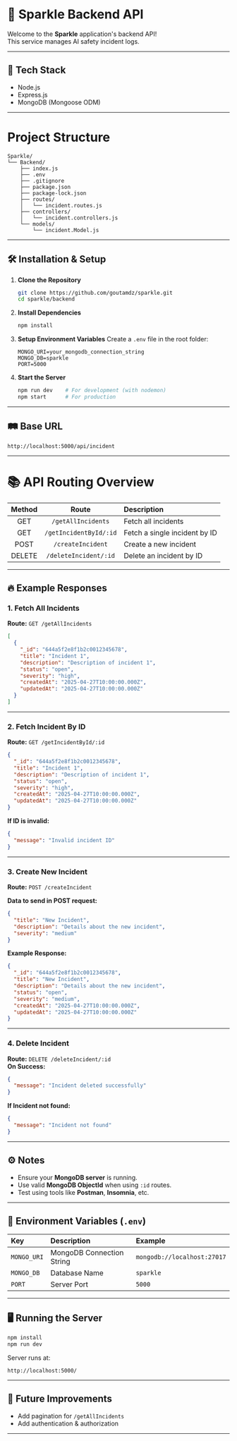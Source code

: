 
# 🌟 Sparkle Backend API

Welcome to the **Sparkle** application's backend API!  
This service manages AI safety incident logs.

---

## 🚀 Tech Stack
- Node.js
- Express.js
- MongoDB (Mongoose ODM)

---

# Project Structure

```
Sparkle/
└── Backend/
    ├── index.js
    ├── .env
    ├── .gitignore
    ├── package.json
    ├── package-lock.json
    ├── routes/
    │   └── incident.routes.js
    ├── controllers/
    │   └── incident.controllers.js
    └── models/
        └── incident.Model.js
```

---

## 🛠️ Installation & Setup

1. **Clone the Repository**
   ```bash
   git clone https://github.com/goutamdz/sparkle.git
   cd sparkle/backend
   ```

2. **Install Dependencies**
   ```bash
   npm install
   ```

3. **Setup Environment Variables**
   Create a `.env` file in the root folder:

   ```plaintext
   MONGO_URI=your_mongodb_connection_string
   MONGO_DB=sparkle
   PORT=5000
   ```

4. **Start the Server**
   ```bash
   npm run dev    # For development (with nodemon)
   npm start      # For production
   ```

---

## 🛤️ Base URL

```
http://localhost:5000/api/incident
```

---

# 📚 API Routing Overview

| Method | Route | Description |
|:------:|:-----:|:------------|
| GET    | `/getAllIncidents` | Fetch all incidents |
| GET    | `/getIncidentById/:id` | Fetch a single incident by ID |
| POST   | `/createIncident` | Create a new incident |
| DELETE | `/deleteIncident/:id` | Delete an incident by ID |

---

## 🔥 Example Responses

### 1. **Fetch All Incidents**
**Route:** `GET /getAllIncidents`  
```json
[
  {
    "_id": "644a5f2e8f1b2c0012345678",
    "title": "Incident 1",
    "description": "Description of incident 1",
    "status": "open",
    "severity": "high",
    "createdAt": "2025-04-27T10:00:00.000Z",
    "updatedAt": "2025-04-27T10:00:00.000Z"
  }
]
```

---

### 2. **Fetch Incident By ID**
**Route:** `GET /getIncidentById/:id`  
```json
{
  "_id": "644a5f2e8f1b2c0012345678",
  "title": "Incident 1",
  "description": "Description of incident 1",
  "status": "open",
  "severity": "high",
  "createdAt": "2025-04-27T10:00:00.000Z",
  "updatedAt": "2025-04-27T10:00:00.000Z"
}
```
**If ID is invalid:**
```json
{
  "message": "Invalid incident ID"
}
```

---

### 3. **Create New Incident**
**Route:** `POST /createIncident`  

**Data to send in POST request:**

```json
{
  "title": "New Incident",
  "description": "Details about the new incident",
  "severity": "medium"
}
```

**Example Response:**
```json
{
  "_id": "644a5f2e8f1b2c0012345678",
  "title": "New Incident",
  "description": "Details about the new incident",
  "status": "open",
  "severity": "medium",
  "createdAt": "2025-04-27T10:00:00.000Z",
  "updatedAt": "2025-04-27T10:00:00.000Z"
}
```

---

### 4. **Delete Incident**
**Route:** `DELETE /deleteIncident/:id`  
**On Success:**
```json
{
  "message": "Incident deleted successfully"
}
```
**If Incident not found:**
```json
{
  "message": "Incident not found"
}
```

---

## ⚙️ Notes
- Ensure your **MongoDB server** is running.
- Use valid **MongoDB ObjectId** when using `:id` routes.
- Test using tools like **Postman**, **Insomnia**, etc.

---

## 📄 Environment Variables (`.env`)

| Key | Description | Example |
|:----|:------------|:--------|
| `MONGO_URI` | MongoDB Connection String | `mongodb://localhost:27017` |
| `MONGO_DB` | Database Name | `sparkle` |
| `PORT` | Server Port | `5000` |

---

## 🖥️ Running the Server

```bash
npm install
npm run dev
```

Server runs at:
```
http://localhost:5000/
```

---

## 🎯 Future Improvements
- Add pagination for `/getAllIncidents`
- Add authentication & authorization

---
